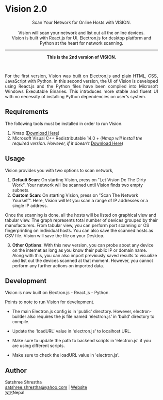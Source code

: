 # Vision 2.0
<p align="center">
  Scan Your Network for Online Hosts with VISION. 
  <br /> 
  <br /> 
  Vision will scan your network and list out all the online devices. 
  <br />
  Vision is built with React.js for UI, Electron.js for desktop platform and Python at the heart for network scanning.   
  <hr />
</p>
<strong><p align="center">This is the 2nd version of VISION.</p></strong>  
<br />
<p align="justify">
For the first version, Vision was built on Electron.js and plain HTML, CSS, JavaScript with Python. In this second version, the UI of Vision is developed using React.js and the Python files have been compiled into Microsoft Windows Executable Binaries. This introduces more stable and fluent UI with no necessity of installing Python dependencies on user's system.  
</p>

## Requirements
The following tools must be installed in order to run Vision.  
1. Nmap (<a href="https://nmap.org/dist/nmap-7.80-setup.exe" download>Download Here</a>) 
2. Microsoft Visual C++ Redistributable 14.0 + (<i>Nmap will install the required version. However, if it doesn't</i> <a href="https://www.microsoft.com/en-us/download/details.aspx?id=48145" target="_blank">Download Here</a>)

## Usage
Vision provides you with two options to scan network,
  
1. <b>Default Scan</b>: On starting Vision, press on "Let Vision Do The Dirty Work". Your network will be scanned until Vision finds two empty subnets.  
2. <b>Custom Scan</b>: On starting Vision, press on "Scan The Network Yourself". Here, Vision will let you scan a range of IP addresses or a single IP address.  
  
Once the scanning is done, all the hosts will be listed on graphical view and tabular view. The graph represents total number of devices grouped by their manufacturers. From tabular view, you can perform port scanning or OS fingerprinting on individual hosts. You can also save the scanned hosts as CSV file. Vision will save the file on your Desktop.  
  
3. <b>Other Options</b>: With this new version, you can probe about any device on the internet as long as you know their public IP or domain name. Along with this, you can also import previously saved results to visualize and list out the devices scanned at that moment. However, you cannot perform any further actions on imported data.  

## Development
Vision is now built on Electron.js - React.js - Python.   
  
Points to note to run Vision for development.

  - The main Electron.js config is in 'public' directory. However, electron-builder also requires the js file named 'electron.js' in 'build' directory to compile. 
 
  - Update the 'loadURL' value in 'electron.js' to localhost URL.  

  - Make sure to update the path to backend scripts  in 'electron.js' if you are using different scripts.  

  - Make sure to check the loadURL value in 'electron.js'.  

## Author
Satshree Shrestha  
satshree.shrestha@yahoo.com | <a href="https://satshree.com.np">Website</a>  
🇳🇵Nepal
